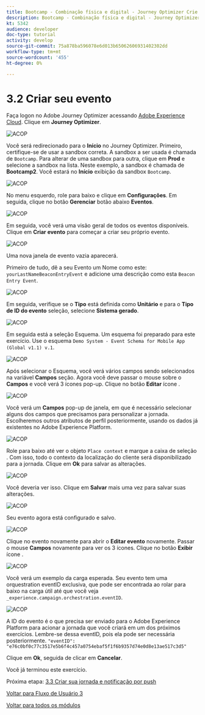 ```yaml
---
title: Bootcamp - Combinação física e digital - Journey Optimizer Crie seu evento - Brasil
description: Bootcamp - Combinação física e digital - Journey Optimizer Crie seu evento - Brasil
kt: 5342
audience: developer
doc-type: tutorial
activity: develop
source-git-commit: 75a878ba596078e6d013b65062606931402302dd
workflow-type: tm+mt
source-wordcount: '455'
ht-degree: 0%

---
```


# 3.2 Criar seu evento

Faça logon no Adobe Journey Optimizer acessando [Adobe Experience Cloud](https://experience.adobe.com). Clique em **Journey Optimizer**.

![ACOP](./images/acophome.png)

Você será redirecionado para o **Início**  no Journey Optimizer. Primeiro, certifique-se de usar a sandbox correta. A sandbox a ser usada é chamada de `Bootcamp`. Para alterar de uma sandbox para outra, clique em **Prod** e selecione a sandbox na lista. Neste exemplo, a sandbox é chamada de **Bootcamp2**. Você estará no **Início** exibição da sandbox `Bootcamp`.

![ACOP](./images/acoptriglp.png)

No menu esquerdo, role para baixo e clique em **Configurações**. Em seguida, clique no botão **Gerenciar** botão abaixo **Eventos**.

![ACOP](./images/acopmenu.png)

Em seguida, você verá uma visão geral de todos os eventos disponíveis. Clique em **Criar evento** para começar a criar seu próprio evento.

![ACOP](./images/emptyevent.png)

Uma nova janela de evento vazia aparecerá.

Primeiro de tudo, dê a seu Evento um Nome como este: `yourLastNameBeaconEntryEvent` e adicione uma descrição como esta `Beacon Entry Event`.

![ACOP](./images/eventdescription.png)

Em seguida, verifique se o **Tipo** está definida como **Unitário** e para o **Tipo de ID do evento** seleção, selecione **Sistema gerado**.

![ACOP](./images/eventidtype.png)

Em seguida está a seleção Esquema. Um esquema foi preparado para este exercício. Use o esquema `Demo System - Event Schema for Mobile App (Global v1.1) v.1`.

![ACOP](./images/eventschema.png)

Após selecionar o Esquema, você verá vários campos sendo selecionados na variável **Campos** seção. Agora você deve passar o mouse sobre o **Campos** e você verá 3 ícones pop-up. Clique no botão **Editar** ícone .

![ACOP](./images/eventpayload.png)

Você verá um **Campos** pop-up de janela, em que é necessário selecionar alguns dos campos que precisamos para personalizar a jornada.  Escolheremos outros atributos de perfil posteriormente, usando os dados já existentes no Adobe Experience Platform.

![ACOP](./images/eventfields.png)

Role para baixo até ver o objeto `Place context` e marque a caixa de seleção . Com isso, todo o contexto da localização do cliente será disponibilizado para a jornada. Clique em **Ok** para salvar as alterações.

![ACOP](./images/eventpayloadbr.png)

Você deveria ver isso. Clique em **Salvar** mais uma vez para salvar suas alterações.

![ACOP](./images/eventsave.png)

Seu evento agora está configurado e salvo.

![ACOP](./images/eventdone.png)

Clique no evento novamente para abrir o **Editar evento** novamente. Passar o mouse **Campos** novamente para ver os 3 ícones. Clique no botão **Exibir** ícone .

![ACOP](./images/viewevent.png)

Você verá um exemplo da carga esperada.
Seu evento tem uma orquestration eventID exclusiva, que pode ser encontrada ao rolar para baixo na carga útil até que você veja `_experience.campaign.orchestration.eventID`.

![ACOP](./images/payloadeventID.png)

A ID do evento é o que precisa ser enviado para o Adobe Experience Platform para acionar a jornada que você criará em um dos próximos exercícios. Lembre-se dessa eventID, pois ela pode ser necessária posteriormente.
`"eventID": "e76c0bf0c77c3517e5b6f4c457a0754ebaf5f1f6b9357d74e0d8e13ae517c3d5"`

Clique em **Ok**, seguida de clicar em **Cancelar**.

Você já terminou este exercício.

Próxima etapa: [3.3 Criar sua jornada e notificação por push](./ex3.md)

[Voltar para Fluxo de Usuário 3](./uc3.md)

[Voltar para todos os módulos](../../overview.md)
